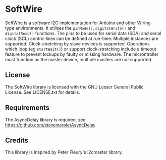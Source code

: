SoftWire
========

SoftWire is a software I2C implementation for Arduino and other
Wiring-type environments. It utilises the `pinMode()`,
`digitalWrite()` and `digitalRead()` functions. The pins to be used
for serial data (SDA) and serial clock (SCL) control lines can be
defined at run-time. Multiple instances are supported.
Clock-stretching by slave devices is supported. Operations which loop
(eg `startWait()`) or support clock-stretching include a timeout
feature to prevent lockups by faulty or missing hardware. The
microntroller must function as the master device, multiple masters are
not supported.


License
-------

The SoftWire library is licensed with the GNU Lesser General Public
License. See LICENSE.txt for details.


Requirements
------------

The AsyncDelay library is required, see
https://github.com/stevemarple/AsyncDelay


Credits
-------

This library is inspired by Peter Fleury's i2cmaster library.

